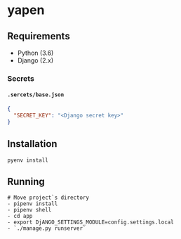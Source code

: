 # yapen

## Requirements

- Python (3.6)
- Django (2.x)

### Secrets

#### `.sercets/base.json`

```json
{
  "SECRET_KEY": "<Django secret key>"
}
```

## Installation
```
pyenv install
```

## Running

```
# Move project`s directory
- pipenv install
- pipenv shell
- cd app
- export DjANGO_SETTINGS_MODULE=config.settings.local
- `./manage.py runserver`
```